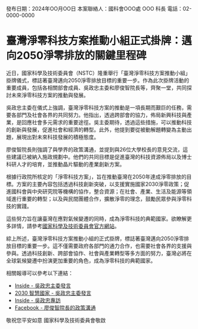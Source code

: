 發布日期：2024年OO月OO日
本案聯絡人：國科會OOO處 OOO 科長  電話：02-0000-0000

# 臺灣淨零科技方案推動小組正式掛牌：邁向2050淨零排放的關鍵里程碑

近日，國家科學及技術委員會（NSTC）隆重舉行「臺灣淨零科技方案推動小組」掛牌儀式，標誌著臺灣邁向2050淨零排放目標的重要一步。作為此次掛牌活動的重要成員，包括各相關部會成員、吳政忠主委和廖俊智院長等，齊聚一堂，共同探討未來淨零科技方案的推動與發展。

吳政忠主委在儀式上強調，臺灣淨零科技方案的推動是一項長期而艱巨的任務，需要各部門及社會各界的共同努力。他指出，透過跨部會的協力，佈局新興科技與產業，是回應社會多元需求的重要途徑。吳主委期待，透過這些措施，可以推動科技的創新與發展，促進社會和經濟的轉型。此外，他提到要從被動解題轉變為主動出題，展現出對未來科技發展的積極態度。

廖俊智院長則強調了與學界的政策溝通，並提到與26位大學校長的意見交流，這些建議已被納入施政規劃中。他們的共同目標是促進臺灣的科技資源佈局以及博士科研人才的培育，並推動晶片驅動的產業創新方案。

根據行政院所核定的「淨零科技方案」，旨在推動臺灣在2050年達成淨零排放的目標。方案的主要內容包括透過科技創新突破，以支援實施國家2030淨零政策；促進國科會與中央研究院等機構的協作，整合資源；在社會、產業、生活及能源等領域進行重要的轉型；以及與民間團體合作，擴散淨零的理念，鼓勵民眾參與淨零科技的實踐。

這些努力旨在讓臺灣在應對氣候變遷的同時，成為淨零科技的典範國家。欲瞭解更多詳情，請參考[國家科學及技術委員會官方網站](https://ostp.nstc.gov.tw/zhTW/)。

綜上所述，臺灣淨零科技方案推動小組的正式掛牌，標誌著臺灣邁向2050淨零排放目標的重要一步。這不僅需要政府各部門的通力合作，也需要社會各界的支援與參與。透過科技創新、跨部會協作、社會與產業轉型等多方面的努力，臺灣必將在全球氣候變遷中扮演更加重要的角色，成為淨零科技的典範國家。

相關報導可以參考以下連結：
- [Inside - 吳政忠主委發言](https://www.inside.com.tw/feature/digi-plus/28438-nstc_2022_twtech)
- [2030 智慧國家 - 吳政忠主委發言](https://www.2030.tw/article/digi-plus-2022-03-nstc)
- [Inside - 吳政忠專訪](https://www.inside.com.tw/feature/digi-plus/29122-nstc)
- [Facebook - 廖俊智院長的政策溝通](https://www.facebook.com/nstc.gov.tw/posts/吳政忠主委為強化與學界的政策溝通在今年9月1日及8日與中南部北東部共26位大學校長就晶創臺灣方案博士科研人才培育科技資源佈局等議題意見交流相關建言已納入施政規劃/708862211278190/)

敬祝您平安如意
國家科學及技術委員會敬啟

